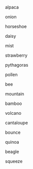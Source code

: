 alpaca

onion

horseshoe

daisy

mist

strawberry

pythagoras

pollen

bee

mountain

bamboo

volcano

cantaloupe

bounce

quinoa

beagle

squeeze
